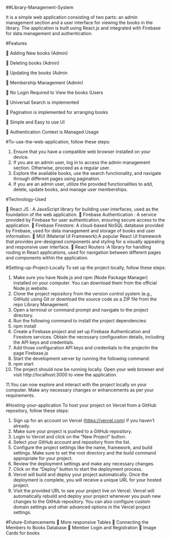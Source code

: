 ##Library-Management-System

It is a simple web application consisting of two parts: an admin management section
and a user interface for viewing the books in the library. The application is built using
React.js and integrated with Firebase for data management and authentication.

#Features

 Adding New books (Admin)

 Deleting books (Admin)

 Updating the books (Admin

 Membership Management (Admin)

 No Login Required to View the books (Users

 Universal Search is implemented

 Pagination is implemented for arranging books

 Simple and Easy to use UI

 Authentication Context is Managed Usage

#To-use-the-web-application, follow these steps:

1. Ensure that you have a compatible web browser installed on your device.
2. If you are an admin user, log in to access the admin management section.
Otherwise, proceed as a regular user.
3. Explore the available books, use the search functionality, and navigate through
different pages using pagination.
4. If you are an admin user, utilize the provided functionalities to add, delete,
update books, and manage user memberships.

#Technology-Used

 React JS : A JavaScript library for building user interfaces, used as the
foundation of the web application.
 Firebase Authentication : A service provided by Firebase for user
authentication, ensuring secure access to the application.
 Firebase Firestore: A cloud-based NoSQL database provided by Firebase,
used for data management and storage of books and user information.
 MUI (Material UI Framework):A popular React UI framework that provides
pre-designed components and styling for a visually appealing and responsive user interface.
 React Routers :A library for handling routing in React applications, used for
navigation between different pages and components within the application.

#Setting-up-Project-Locally
To set up the project locally, follow these steps:
1. Make sure you have Node.js and npm (Node Package Manager) installed on
your computer. You can download them from the official Node.js website.
2. Clone the project repository from the version control system (e.g., GitHub)
using Git or download the source code as a ZIP file from the repo Library
Management.
3. Open a terminal or command prompt and navigate to the project directory.
4. Run the following command to install the project dependencies:
5. npm install
6. Create a Firebase project and set up Firebase Authentication and Firestore
services. Obtain the necessary configuration details, including the API keys
and credentials.
7. Add those configuration API keys and credentials to the projectin the
page Firebase.js
8. Start the development server by running the following command:
9. npm start
10. The project should now be running locally. Open your web browser and visit
http://localhost:3000 to view the application.

11.You can now explore and interact with the project locally on your computer. Make
any necessary changes or enhancements as per your requirements.

#Hosting-your-application
To host your project on Vercel from a GitHub repository, follow these steps:
1. Sign up for an account on Vercel (https://vercel.com) if you haven’t already.
2. Make sure your project is pushed to a GitHub repository.
3. Login to Vercel and click on the “New Project” button.
4. Select your GitHub account and repository from the list.
5. Configure the project settings like the name, framework, and build settings.
Make sure to set the root directory and the build command appropriate for
your project.
6. Review the deployment settings and make any necessary changes.
7. Click on the “Deploy” button to start the deployment process.
8. Vercel will build and deploy your project automatically. Once the deployment
is complete, you will receive a unique URL for your hosted project.
9. Visit the provided URL to see your project live on Vercel.
Vercel will automatically rebuild and deploy your project whenever you push new
changes to the GitHub repository. You can also configure custom domain settings
and other advanced options in the Vercel project settings.

#Future-Enhancements
 More responsive Tables
 Connecting the Members to Books Database
 Member Login and Registration
 Image Cards for books

